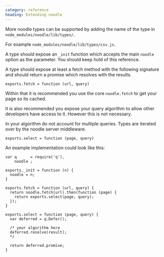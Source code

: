 ```yaml
--- 
category: reference
heading: Extending noodle
---
```


More noodle types can be supported by adding the name of the type in 
`node_modules/noodle/lib/types/`.

For example `node_modules/noodle/lib/types/csv.js`.

A type should expose an `_init` function which accepts the main `noodle` option 
as the parameter. You should keep hold of this reference.

A type should expose at least a fetch method with the following signature and 
should return a promise which resolves with the results.

`exports.fetch = function (url, query)`

Within that it is recommended you use the core `noodle.fetch` to get your page 
so its cached.

It is also recommended you expose your query algorithm to allow other developers 
have access to it. However this is not necessary.

In your algorithm do not account for multiple queries. Types are iterated over 
by the noodle server middleware.

`exports.select = function (page, query)`

An example implementation could look like this:

    var q      = require('q'),
        noodle ;

    exports._init = function (n) {
      noodle = n;
    }

    exports.fetch = function (url, query) {
      return noodle.fetch(url).then(function (page) {
        return exports.select(page, query);
      });
    }

    exports.select = function (page, query) {
      var deferred = q.Defer();

      /* your algorithm here
      deferred.resolve(result);
      */

      return deferred.promise;
    }
